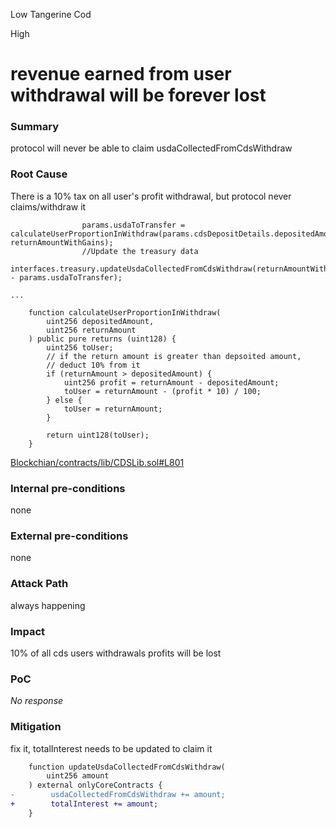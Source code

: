 Low Tangerine Cod

High

# revenue earned from user withdrawal will be forever lost

### Summary

protocol will never be able to claim usdaCollectedFromCdsWithdraw 

### Root Cause

There is a 10% tax on all user's profit withdrawal, but protocol never claims/withdraw it 

```solidity
                params.usdaToTransfer = calculateUserProportionInWithdraw(params.cdsDepositDetails.depositedAmount, returnAmountWithGains);
                //Update the treasury data
                interfaces.treasury.updateUsdaCollectedFromCdsWithdraw(returnAmountWithGains - params.usdaToTransfer);

...

    function calculateUserProportionInWithdraw(
        uint256 depositedAmount,
        uint256 returnAmount
    ) public pure returns (uint128) {
        uint256 toUser;
        // if the return amount is greater than depsoited amount,
        // deduct 10% from it
        if (returnAmount > depositedAmount) {
            uint256 profit = returnAmount - depositedAmount;
            toUser = returnAmount - (profit * 10) / 100;
        } else {
            toUser = returnAmount;
        }

        return uint128(toUser);
    }

```
[Blockchian/contracts/lib/CDSLib.sol#L801](https://github.com/sherlock-audit/2024-11-autonomint/blob/main/Blockchain/Blockchian/contracts/lib/CDSLib.sol#L801)

### Internal pre-conditions

none

### External pre-conditions

none

### Attack Path

always happening

### Impact

10% of all cds users withdrawals profits will be lost

### PoC

_No response_

### Mitigation

fix it, totalInterest needs to be updated to claim it
```diff
    function updateUsdaCollectedFromCdsWithdraw(
        uint256 amount
    ) external onlyCoreContracts {
-        usdaCollectedFromCdsWithdraw += amount;
+        totalInterest += amount;
    }
```